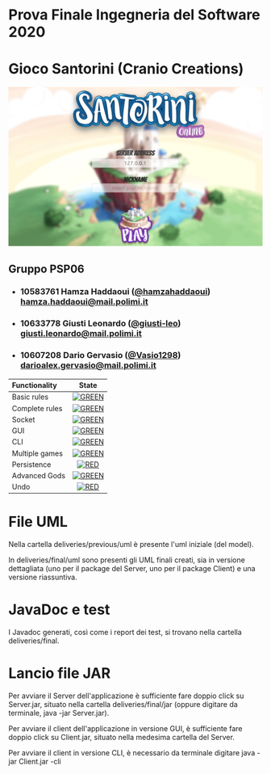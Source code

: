 # Prova Finale Ingegneria del Software 2020
# Gioco Santorini (Cranio Creations)

![](image.png)

## Gruppo PSP06



- ###   10583761   Hamza Haddaoui ([@hamzahaddaoui](https://github.com/hamzahaddaoui))<br>hamza.haddaoui@mail.polimi.it
- ###   10633778    Giusti Leonardo ([@giusti-leo](https://github.com/giusti-leo))<br>giusti.leonardo@mail.polimi.it
- ###   10607208    Dario Gervasio ([@Vasio1298](https://github.com/Vasio1298))<br>darioalex.gervasio@mail.polimi.it

| Functionality | State |
|:-----------------------|:------------------------------------:|
| Basic rules | [![GREEN](https://placehold.it/15/44bb44/44bb44)](#) |
| Complete rules | [![GREEN](https://placehold.it/15/44bb44/44bb44)](#) |
| Socket | [![GREEN](https://placehold.it/15/44bb44/44bb44)](#)|
| GUI | [![GREEN](https://placehold.it/15/44bb44/44bb44)](#) |
| CLI | [![GREEN](https://placehold.it/15/44bb44/44bb44)](#) |
| Multiple games | [![GREEN](https://placehold.it/15/44bb44/44bb44)](#) |
| Persistence | [![RED](https://placehold.it/15/f03c15/f03c15)](#) |
| Advanced Gods | [![GREEN](https://placehold.it/15/44bb44/44bb44)](#) |
| Undo | [![RED](https://placehold.it/15/f03c15/f03c15)](#) |

# File UML

Nella cartella deliveries/previous/uml è presente l'uml iniziale (del model).

In deliveries/final/uml  sono presenti gli UML finali creati, sia in versione dettagliata (uno per il package del Server, uno per il package Client) e una versione riassuntiva.

# JavaDoc e test

I Javadoc generati, così come i report dei test, si trovano nella cartella deliveries/final.

# Lancio file JAR

Per avviare il Server dell'applicazione è sufficiente fare doppio click su Server.jar, situato nella cartella deliveries/final/jar (oppure digitare da terminale, java -jar Server.jar).

Per avviare il client dell'applicazione in versione GUI, è sufficiente fare doppio click su Client.jar, situato nella medesima cartella del Server.

Per avviare il client in versione CLI, è necessario da terminale digitare java -jar Client.jar -cli


<!--
[![RED](https://placehold.it/15/f03c15/f03c15)](#)
[![YELLOW](https://placehold.it/15/ffdd00/ffdd00)](#)
[![GREEN](https://placehold.it/15/44bb44/44bb44)](#)
-->
